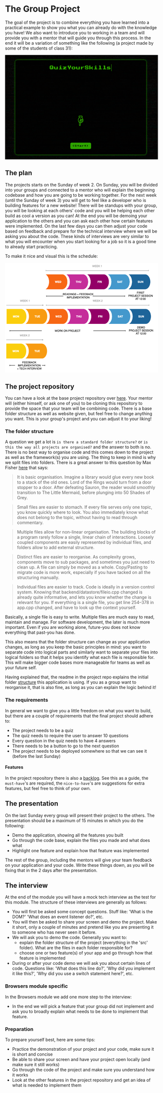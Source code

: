 # The Group Project

The goal of the project is to combine everything you have learned into a practical example to show you what you can already do with the knowledge you have! We also want to introduce you to working in a team and will provide you with a mentor that will guide you through this process. In the end it will be a variation of something like the following (a project made by some of the students of class 31):

[![JS-quiz](assets/js-quiz.png)](https://88kiwan.github.io/quiz_app/index.html)

## The plan

The projects starts on the Sunday of week 2. On Sunday, you will be divided into your groups and connected to a mentor who will explain the beginning codebase and how you are going to be working together. For the next week (until the Sunday of week 3) you will get to feel like a developer who is building features for a new website! There will be standups with your group, you will be looking at each others' code and you will be helping each other build as cool a version as you can! At the end you will be demoing your application to the others and you can ask each other how certain features were implemented. On the last few days you can then adjust your code based on feedback and prepare for the technical interview where we will be asking you about the code. These kinds of interviews are very similar to what you will encounter when you start looking for a job so it is a good time to already start practicing.

To make it nice and visual this is the schedule:

![Weekflow](assets/project-weeks.png)

## The project repository
You can have a look at the base project repository over [here](https://github.com/HackYourFuture/browser-quiz-project-starter). Your mentor will (either himself, or ask one of you) to be cloning this repository to provide the space that your team will be combining code. There is a base folder structure as well as website given, but feel free to change anything you want. This is your group's project and you can adjust it to your liking!

### The folder structure
A question we get a lot is `is there a standard folder structure?` or `is this the way all projects are organised?` and the answer to both is no. There is no best way to organise code and this comes down to the project as well as the framework(s) you are using. The thing to keep in mind is why we split files into folders. There is a great answer to this question by Max Fisher [here](https://www.quora.com/Why-do-you-want-to-split-your-program-code-into-multiple-files) that says:

>It is basic organisation. Imagine a library would glue every new book to a stack of the old ones. Lord of the Rings would turn from a door stopper to a door. After defeating Sauron, the reader would smoothly transition to The Little Mermaid, before plunging into 50 Shades of Grey.

>Small files are easier to stomach. If every file serves only one topic, you know quickly where to look. You also immediately know what does not belong to the topic, without having to read through commentary.

>Multiple files allow for non-linear organisation. The building blocks of a program rarely follow a single, linear chain of interactions. Loosely coupled components are easily represented by individual files, and folders allow to add external structure.

>Distinct files are easier to reorganise. As complexity grows, components move to sub packages, and sometimes you just need to clean up. A file can simply be moved as a whole. Copy/Pasting to migrate code is more work, especially if you have tacked on all the structuring manually.

>Individual files are easier to track. Code is ideally in a version control system. Knowing that backend/datastore/fileio.cpp changed is already quite informative, and lets you know whether the change is relevant for you. If everything is a single file, you get line 254–378 in app.cpp changed, and have to look up the context yourself.

Basically, a single file is easy to write. Multiple files are much easy to read, maintain and manage. For software development, the later is much more important. Even if you are working alone, future-you does not know everything that past-you has done.

This also means that the folder structure can change as your application changes, as long as you keep the basic principles in mind: you want to separate code into logical parts and similarly want to separate your files into logical folders so that it helps you identify what each file is responsible for. This will make bigger code bases more manageable for teams as well as your future self.

Having explained that, the readme in the project repo explains the initial folder [structure](https://github.com/HackYourFuture/browser-quiz-project-starter#structure) this application is using. If you as a group want to reorganise it, that is also fine, as long as you can explain the logic behind it!

### The requirements
In general we want to give you a little freedom on what you want to build, but there are a couple of requirements that the final project should adhere to:

- The project needs to be a quiz
- The quiz needs to require the user to answer 10 questions
- Every question in the quiz needs to have 4 answers
- There needs to be a button to go to the next question
- The project needs to be deployed somewhere so that we can see it (before the last Sunday)

#### Features
In the project repository there is also a [backlog](https://github.com/HackYourFuture/browser-quiz-project-starter#goal-and-backlog). See this as a guide, the `must-have`'s are required, the `nice-to-have`'s are suggestions for extra features, but feel free to think of your own.

## The presentation
On the last Sunday every group will present their project to the others. The presentation should be a maximum of 15 minutes in which you do the following:

- Demo the application, showing all the features you built
- Go through the code base, explain the files you made and what does what
- Highlight one feature and explain how that feature was implemented

The rest of the group, including the mentors will give your team feedback on your application and your code. Write these things down, as you will be fixing that in the 2 days after the presentation.

## The interview
At the end of the module you will have a mock tech interview as the test for this module. The structure of these interviews are generally as follows:

- You will first be asked some concept questions. Stuff like: 'What is the DOM?' 'What does an event listener do?', etc.
- You will then be asked to share your screen and demo the project. Make it short, only a couple of minutes and pretend like you are presenting it to someone who has never seen it before.
- We will ask you to demo the code. Generally you want to:
    - explain the folder structure of the project (everything in the 'src' folder). What are the files in each folder responsible for?
    - choose one or two feature(s) of your app and go through how that feature is implemented
- During or after your code demo we will ask you about certain lines of code. Questions like: 'What does this line do?', 'Why did you implement it like this?', 'Why did you use a switch statement here?', etc.

### Browsers module specific
In the Browsers module we add one more step to the interview:

- In the end we will pick a feature that your group did not implement and ask you to broadly explain what needs to be done to implement that feature.

### Preparation
To prepare yourself best, here are some tips:
- Practice the demonstration of your project and your code, make sure it is short and concise
- Be able to share your screen and have your project open locally (and make sure it still works)
- Go through the code of the project and make sure you understand how it works
- Look at the other features in the project repository and get an idea of what is needed to implement them
